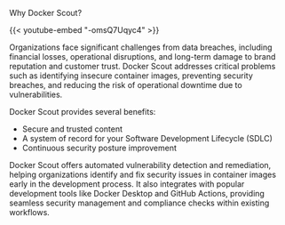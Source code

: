 Why Docker Scout?


{{< youtube-embed "-omsQ7Uqyc4" >}}

Organizations face significant challenges from data breaches,
including financial losses, operational disruptions, and long-term damage to
brand reputation and customer trust. Docker Scout addresses critical problems
such as identifying insecure container images, preventing security breaches,
and reducing the risk of operational downtime due to vulnerabilities.

Docker Scout provides several benefits:

- Secure and trusted content
- A system of record for your Software Development Lifecycle (SDLC)
- Continuous security posture improvement

Docker Scout offers automated vulnerability detection and remediation, helping
organizations identify and fix security issues in container images early in the
development process. It also integrates with popular development tools like
Docker Desktop and GitHub Actions, providing seamless security management and
compliance checks within existing workflows.

<div id="scout-lp-survey-anchor"></div>
